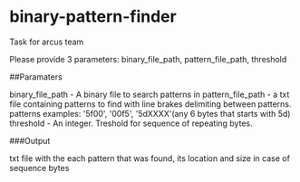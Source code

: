 # binary-pattern-finder
Task for arcus team

Please provide 3 parameters:
binary_file_path, pattern_file_path, threshold

##Paramaters

binary_file_path - A binary file to search patterns in
pattern_file_path - a txt file containing patterns to find with line brakes delimiting between patterns.
patterns examples: '5f00', '00f5', '5dXXXX'(any 6 bytes that starts with 5d)
threshold - An integer. Treshold for sequence of repeating bytes.

###Output

txt file with the each pattern that was found, its location and size in case of sequence bytes